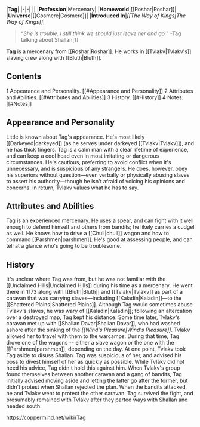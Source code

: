 |**Tag**|
|-|-|
||
|**Profession**|Mercenary|
|**Homeworld**|[[Roshar\|Roshar]]|
|**Universe**|[[Cosmere\|Cosmere]]|
|**Introduced In**|*[[The Way of Kings\|The Way of Kings]]*|

>“*She is trouble. I still think we should just leave her and go.*”
\-Tag talking about Shallan[1]


**Tag** is a mercenary from [[Roshar\|Roshar]]. He works in [[Tvlakv\|Tvlakv's]] slaving crew along with [[Bluth\|Bluth]].

## Contents

1 Appearance and Personality. [[#Appearance and Personality]] 
2 Attributes and Abilities. [[#Attributes and Abilities]] 
3 History. [[#History]] 
4 Notes. [[#Notes]] 


## Appearance and Personality
Little is known about Tag's appearance. He's most likely [[Darkeyed\|darkeyed]] (as he serves under darkeyed [[Tvlakv\|Tvlakv]]), and he has thick fingers.
Tag is a calm man with a clear lifetime of experience, and can keep a cool head even in most irritating or dangerous circumstances. He's cautious, preferring to avoid conflict when it's unnecessary, and is suspicious of any strangers. He does, however, obey his superiors without question—even verbally or physically abusing slaves to assert his authority—though he isn't afraid of voicing his opinions and concerns. In return, Tvlakv values what he has to say.

## Attributes and Abilities
Tag is an experienced mercenary. He uses a spear, and can fight with it well enough to defend himself and others from bandits; he likely carries a cudgel as well. He knows how to drive a [[Chull\|chull]] wagon and how to command [[Parshmen\|parshmen]]. He's good at assessing people, and can tell at a glance who's going to be troublesome.

## History
It's unclear where Tag was from, but he was not familiar with the [[Unclaimed Hills\|Unclaimed Hills]] during his time as a mercenary. He went there in 1173 along with [[Bluth\|Bluth]] and [[Tvlakv\|Tvlakv]] as part of a caravan that was carrying slaves—including [[Kaladin\|Kaladin]]—to the [[Shattered Plains\|Shattered Plains]]. Although Tag would sometimes abuse Tvlakv's slaves, he was wary of [[Kaladin\|Kaladin]]; following an altercation over a destroyed map, Tag kept his distance.
Some time later, Tvlakv's caravan met up with [[Shallan Davar\|Shallan Davar]], who had washed ashore after the sinking of the *[[Wind's Pleasure\|Wind's Pleasure]]*. Tvlakv allowed her to travel with them to the warcamps. During that time, Tag drove one of the wagons -- either a slave wagon or the one with the [[Parshmen\|parshmen]], depending on the day. At one point, Tvlakv took Tag aside to disuss Shallan. Tag was suspicious of her, and advised his boss to divest himself of her as quickly as possible. While Tvlakv did not heed his advice, Tag didn't hold this against him.
When Tvlakv's group found themselves between another caravan and a gang of bandits, Tag initially advised moving aside and letting the latter go after the former, but didn't protest when Shallan rejected the plan. When the bandits attacked, he and Tvlakv went to protect the other caravan. Tag survived the fight, and presumably remained with Tvlakv after they parted ways with Shallan and headed south.



https://coppermind.net/wiki/Tag